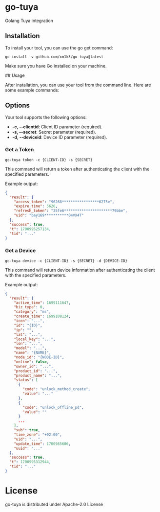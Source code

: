 # go-tuya
Golang Tuya integration

## Installation

To install your tool, you can use the go get command:

```
go install -v github.com/xm1k3/go-tuya@latest
```

Make sure you have Go installed on your machine.

## Usage

After installation, you can use your tool from the command line. Here are some example commands:

## Options

Your tool supports the following options:

- **-c, --clientid**: Client ID parameter (required).
- **-s, --secret**: Secret parameter (required).
- **-d, --deviceid**: Device ID parameter (required).

### Get a Token

```
go-tuya token -c {CLIENT-ID} -s {SECRET} 
```

This command will return a token after authenticating the client with the specified parameters.

Example output: 

```json
{
  "result": {
    "access_token": "96268*****************6275e",
    "expire_time": 5626,
    "refresh_token": "35fe6**********************79bbe",
    "uid": "bay169***********04VX4T"
  },
  "success": true,
  "t": 1700995257134,
  "tid": "..."
}
```

### Get a Device

```
go-tuya device -c {CLIENT-ID} -s {SECRET} -d {DEVICE-ID} 
```

This command will return device information after authenticating the client with the specified parameters.

Example output: 

```json
{
  "result": {
    "active_time": 1699111647,
    "biz_type": 0,
    "category": "ms",
    "create_time": 1699108124,
    "icon": "...",
    "id": "{ID}",
    "ip": "",
    "lat": "...",
    "local_key": "...",
    "lon": "...",
    "model": "...",
    "name": "{NAME}",
    "node_id": "{NODE-ID}",
    "online": false,
    "owner_id": "...",
    "product_id": "...",
    "product_name": "...",
    "status": [
      {
        "code": "unlock_method_create",
        "value": "..."
      },
      {
        "code": "unlock_offline_pd",
        "value": ""
      }
      ...
    ],
    "sub": true,
    "time_zone": "+02:00",
    "uid": "...",
    "update_time": 1700985606,
    "uuid": "..."
  },
  "success": true,
  "t": 1700995312944,
  "tid": "..."
}
```

# License

go-tuya is distributed under Apache-2.0 License